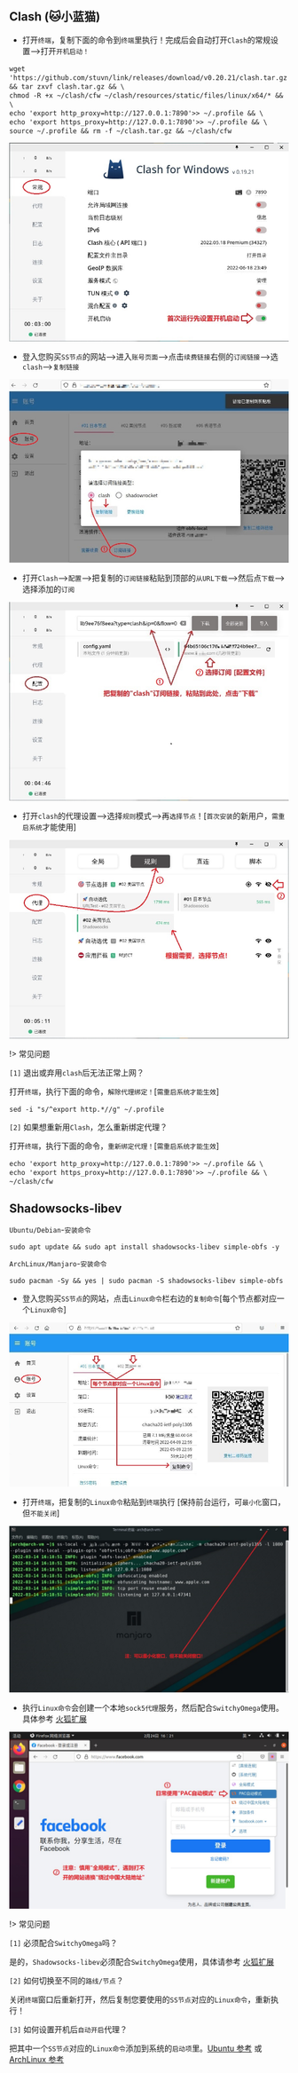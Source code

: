 ## Clash (🐱小蓝猫) 

* 打开`终端`，复制下面的命令到`终端`里执行！完成后会自动打开`Clash`的常规设置-->打开`开机启动！`

```
wget 'https://github.com/stuvn/link/releases/download/v0.20.21/clash.tar.gz' && tar zxvf clash.tar.gz && \
chmod -R +x ~/clash/cfw ~/clash/resources/static/files/linux/x64/* && \
echo 'export http_proxy=http://127.0.0.1:7890'>> ~/.profile && \
echo 'export https_proxy=http://127.0.0.1:7890'>> ~/.profile && \
source ~/.profile && rm -f ~/clash.tar.gz && ~/clash/cfw
``` 

![Clash](media/linux/cfw_1.jpg ':size=720')

* 登入您购买`SS节点`的网站-->进入`账号页面`-->点击`续费链接`右侧的`订阅链接`-->选`clash`-->`复制链接`

![Clash](media/linux/cfw_2.jpg ':size=720')

* 打开`Clash`-->`配置`-->把复制的`订阅链接`粘贴到顶部的`从URL下载`-->然后点`下载`-->选择添加的`订阅`

![Clash](media/linux/cfw_3.jpg ':size=720')

* 打开`clash`的代理设置-->选择`规则`模式-->再`选择节点`！[`首次安装`的新用户，`需重启系统`才能使用]

![Clash](media/linux/cfw_4.jpg ':size=720')

!> 常见问题

`[1]` 退出或弃用`clash`后无法正常上网？

打开`终端`，执行下面的命令，`解除代理绑定！`[`需重启系统才能生效`]

```
sed -i "s/^export http.*//g" ~/.profile

```

`[2]` 如果想重新用`Clash`，怎么重新绑定代理？

打开`终端`，执行下面的命令，`重新绑定代理！`[`需重启系统才能生效`]

```
echo 'export http_proxy=http://127.0.0.1:7890'>> ~/.profile && \
echo 'export https_proxy=http://127.0.0.1:7890'>> ~/.profile && \
~/clash/cfw
```

## Shadowsocks-libev 

`Ubuntu/Debian`-`安装命令`

```
sudo apt update && sudo apt install shadowsocks-libev simple-obfs -y
```

`ArchLinux/Manjaro`-`安装命令`

```
sudo pacman -Sy && yes | sudo pacman -S shadowsocks-libev simple-obfs
```
* 登入您购买`SS节点`的网站，点击`Linux命令`栏右边的`复制命令`[每个节点都对应一个`Linux命令`]

![linux](media/linux/linux_1.jpg ':size=720')

* 打开`终端`，把复制的`Linux命令`粘贴到`终端`执行 [保持前台运行，可`最小化`窗口，但`不能关闭`]

![linux](media/linux/linux_2.jpg ':size=720')

* 执行`Linux命令`会创建一个本地`sock5代理`服务，然后配合`SwitchyOmega`使用。具体参考 [火狐扩展](firefox)

![linux](media/linux/linux_3.jpg ':size=720')

!> 常见问题

`[1]` 必须配合`SwitchyOmega`吗？

是的，`Shadowsocks-libev`必须配合`SwitchyOmega`使用，具体请参考 [火狐扩展](firefox)

`[2]` 如何切换至不同的`路线/节点`？

关闭`终端`窗口后重新打开，然后复制您要使用的`SS节点`对应的`Linux命令`，重新执行！

`[3]` 如何设置开机后`自动开启`代理？

把其中一个`SS节点`对应的`Linux命令`添加到系统的`启动项`里。<a href="https://www.sop.pw/media/linux/ubuntu_auto.jpg" target="_blank">Ubuntu 参考</a> 或 <a href="https://www.sop.pw/media/linux/arch_auto.jpg" target="_blank">ArchLinux 参考</a>
